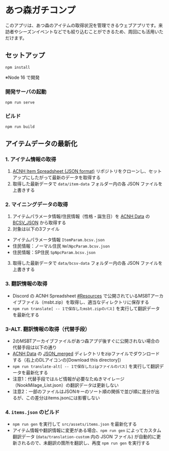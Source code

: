 # あつ森ガチコンプ

このアプリは、あつ森のアイテムの取得状況を管理できるウェブアプリです。来訪者やシーズンイベントなどでも絞り込むことができるため、周回にも活用いただけます。

## セットアップ
```
npm install
```
※Node 16 で開発

### 開発サーバの起動
```
npm run serve
```

### ビルド
```
npm run build
```

## アイテムデータの最新化

### 1. アイテム情報の取得

1. [ACNH Item Spreadsheet (JSON format)](https://github.com/acdb-team/google-sheets-to-json) リポジトリをクローンし、セットアップにしたがって最新のデータを取得する
2. 取得した最新データで `data/item-data` フォルダー内の各 JSON ファイルを上書きする

### 2. マイニングデータの取得

1. アイテムパラメータ情報/住民情報（性格・誕生日）を [ACNH Data](https://gitlab.com/AeonSake/acnh-data) の [BCSV_JSON](https://gitlab.com/AeonSake/acnh-data/-/tree/master/BCSV/JSON) から取得する
2. 対象は以下の3ファイル
* アイテムパラメータ情報 `ItemParam.bcsv.json`
* 住民情報：ノーマル住民 `NmlNpcParam.bcsv.json`
* 住民情報：SP住民 `SpNpcParam.bcsv.json`
3. 取得した最新データで `data/bcsv-data` フォルダー内の各 JSON ファイルを上書きする


### 3. 翻訳情報の取得

* Discord の ACNH Spreadsheet [#Resources](https://discord.com/channels/701573691426996324/701577157503352983) で公開されているMSBTアーカイブファイル（msbt.zip）を取得し、適当なディレクトリに保存する
* `npm run translate[ -- 1で保存したmsbt.zipのパス]` を実行して翻訳データを最新化する

### 3-ALT. 翻訳情報の取得（代替手段）

* 2のMSBTアーカイブファイルがあつ森アプデ後すぐに公開されない場合の代替手段は以下の通り
* [ACNH Data](https://gitlab.com/AeonSake/acnh-data) の [JSON_merged](https://gitlab.com/AeonSake/acnh-data/-/tree/master/MSBT/JSON_merged) ディレクトリをzipファイルでダウンロードする（右上のDLアイコンの[Download this directory]）
* `npm run translate-alt[ -- 1で保存したzipファイルのパス]` を実行して翻訳データを最新化する
* 注意1：代替手段ではルビ情報が必要なたぬきマイレージ（NookMilage_List.json）の翻訳データは更新しない
* 注意2：一部のファイルはJSONキーのソート順の関係で並び順に差分が出るが、この差分はitems.jsonには影響しない

### 4. `items.json` のビルド

* `npm run gen` を実行して `src/assets/items.json` を最新化する
* アイテム情報や翻訳情報に変更がある場合、`npm run gen` によってカスタム翻訳データ (`data/translation-custom` 内の JSON ファイル) が自動的に更新されるので、未翻訳の箇所を翻訳し、再度 `npm run gen` を実行する
